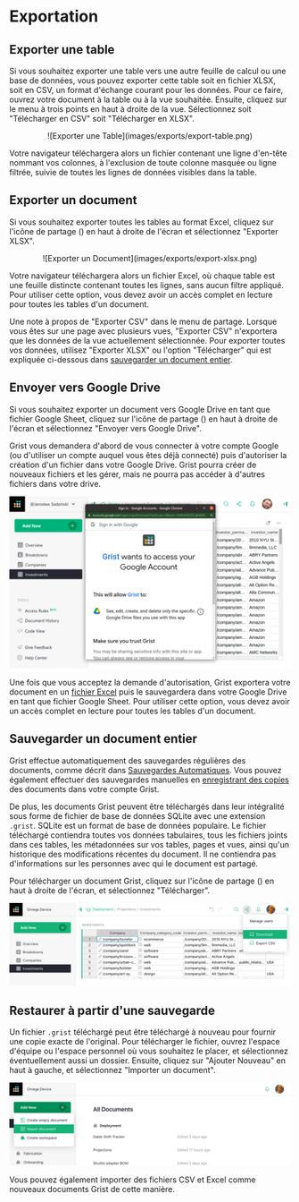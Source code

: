 # Exportation

## Exporter une table

Si vous souhaitez exporter une table vers une autre feuille de calcul ou une base de données,
vous pouvez exporter cette table soit en fichier XLSX, soit en CSV, un format d'échange courant pour les données.
Pour ce faire, ouvrez votre document à la table ou à la vue souhaitée. Ensuite, cliquez sur le menu à trois points en haut à droite de la vue. 
Sélectionnez soit "Télécharger en CSV" soit "Télécharger en XLSX".

<center>![Exporter une Table](images/exports/export-table.png)</center>

Votre navigateur téléchargera alors un fichier contenant une ligne d'en-tête
nommant vos colonnes, à l'exclusion de toute colonne masquée ou ligne filtrée, suivie de toutes les
lignes de données visibles dans la table.

## Exporter un document

Si vous souhaitez exporter toutes les tables au format Excel, cliquez sur l'icône de partage
(<span class="grist-icon" style="--icon: var(--icon-Share)"></span>)
en haut à droite de l'écran et sélectionnez "Exporter XLSX".

<center>![Exporter un Document](images/exports/export-xlsx.png)</center>

Votre navigateur téléchargera alors un fichier Excel, où chaque table est une feuille distincte
contenant toutes les lignes, sans aucun filtre appliqué. Pour utiliser cette option, vous devez avoir un accès complet
en lecture pour toutes les tables d'un document.

Une note à propos de "Exporter CSV" dans le menu de partage. Lorsque vous êtes sur une page avec plusieurs vues, "Exporter CSV" n'exportera que les données de la
vue actuellement sélectionnée. Pour exporter toutes vos données, utilisez "Exporter XLSX" ou l'option "Télécharger" qui est expliquée ci-dessous dans [sauvegarder un document entier](exports.md#backing-up-an-entire-document).

## Envoyer vers Google Drive

Si vous souhaitez exporter un document vers Google Drive en tant que fichier Google Sheet, cliquez sur l'icône de partage
(<span class="grist-icon" style="--icon: var(--icon-Share)"></span>)
en haut à droite de l'écran et sélectionnez "Envoyer vers Google Drive".

Grist vous demandera d'abord de vous connecter à votre compte Google (ou d'utiliser un compte auquel vous êtes déjà
connecté) puis d'autoriser la création d'un fichier dans votre Google Drive. Grist pourra
créer de nouveaux fichiers et les gérer, mais ne pourra pas accéder à d'autres fichiers dans votre drive.

![exports-send-to-google](images/exports/exports-send-to-google.png)

Une fois que vous acceptez la demande d'autorisation, Grist exportera votre document en un 
[fichier Excel](exports.md#exporting-a-document) puis le sauvegardera dans votre Google Drive en tant que
fichier Google Sheet. Pour utiliser cette option, vous devez avoir un accès complet en lecture pour toutes les tables d'un document.

## Sauvegarder un document entier

Grist effectue automatiquement des sauvegardes régulières des documents, comme décrit dans [Sauvegardes Automatiques](automatic-backups.md). Vous pouvez également effectuer des sauvegardes manuelles en [enregistrant des copies](copying-docs.md#copying-for-backup-purposes) des documents dans votre compte Grist.

De plus, les documents Grist peuvent être téléchargés dans leur intégralité sous forme de fichier de base de données SQLite
avec une extension `.grist`. SQLite est un format de base de données populaire.
Le fichier téléchargé contiendra toutes vos données tabulaires, tous les fichiers joints dans ces tables, les métadonnées sur vos tables, pages et
vues, ainsi qu'un historique des modifications récentes du document. Il
ne contiendra pas d'informations sur les personnes avec qui le document est partagé.

Pour télécharger un document Grist, cliquez sur l'icône de partage
(<span class="grist-icon" style="--icon: var(--icon-Share)"></span>)
en haut à droite de l'écran, et sélectionnez "Télécharger".

![exports-download](images/exports/exports-download.png)

## Restaurer à partir d'une sauvegarde

Un fichier `.grist` téléchargé peut être téléchargé à nouveau pour fournir une copie exacte de l'original. Pour télécharger le fichier, ouvrez l'espace d'équipe ou l'espace personnel où
vous souhaitez le placer, et sélectionnez éventuellement aussi un dossier.
Ensuite, cliquez sur "Ajouter Nouveau" en haut à gauche, et sélectionnez "Importer un document".

![exports-import-document](images/exports/exports-import-document.png)

Vous pouvez également importer des fichiers CSV et Excel comme nouveaux documents Grist de cette manière.